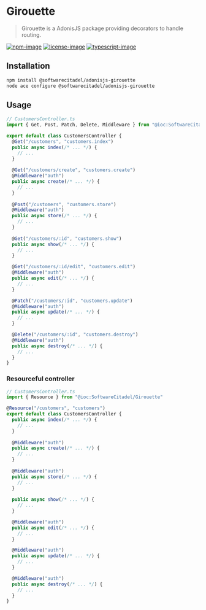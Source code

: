 # Girouette

> Girouette is a AdonisJS package providing decorators to handle routing.

[![npm-image]][npm-url] [![license-image]][license-url] [![typescript-image]][typescript-url]

## Installation

```bash
npm install @softwarecitadel/adonisjs-girouette
node ace configure @softwarecitadel/adonisjs-girouette
```

## Usage

```typescript
// CustomersController.ts
import { Get, Post, Patch, Delete, Middleware } from "@ioc:SoftwareCitadel/Girouette"

export default class CustomersController {
  @Get("/customers", "customers.index")
  public async index(/* ... */) {
    // ...
  }
  
  @Get("/customers/create", "customers.create")
  @Middleware("auth")
  public async create(/* ... */) {
    // ...
  }
  
  @Post("/customers", "customers.store")
  @Middleware("auth")
  public async store(/* ... */) {
    // ...
  }
  
  @Get("/customers/:id", "customers.show")
  public async show(/* ... */) {
    // ...
  }

  @Get("/customers/:id/edit", "customers.edit")
  @Middleware("auth")
  public async edit(/* ... */) {
    // ...
  }

  @Patch("/customers/:id", "customers.update")
  @Middleware("auth")
  public async update(/* ... */) {
    // ...
  }

  @Delete("/customers/:id", "customers.destroy")
  @Middleware("auth")
  public async destroy(/* ... */) {
    // ...
  }
}
```

### Resourceful controller

```typescript
// CustomersController.ts
import { Resource } from "@ioc:SoftwareCitadel/Girouette"

@Resource("/customers", "customers")
export default class CustomersController {
  public async index(/* ... */) {
    // ...
  }
  
  @Middleware("auth")
  public async create(/* ... */) {
    // ...
  }
  
  @Middleware("auth")
  public async store(/* ... */) {
    // ...
  }
  
  public async show(/* ... */) {
    // ...
  }

  @Middleware("auth")
  public async edit(/* ... */) {
    // ...
  }

  @Middleware("auth")
  public async update(/* ... */) {
    // ...
  }

  @Middleware("auth")
  public async destroy(/* ... */) {
    // ...
  }
}
```



[npm-image]: https://img.shields.io/npm/v/@softwarecitadel/adonisjs-girouette.svg?style=for-the-badge&logo=npm
[npm-url]: https://npmjs.org/package/@softwarecitadel/adonis-girouette "npm"

[license-image]: https://img.shields.io/npm/l/@softwarecitadel/adonisjs-girouette?color=blueviolet&style=for-the-badge
[license-url]: LICENSE.md "license"

[typescript-image]: https://img.shields.io/badge/Typescript-294E80.svg?style=for-the-badge&logo=typescript
[typescript-url]:  "typescript"

